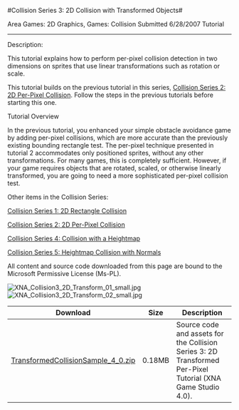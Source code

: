 #Collision Series 3: 2D Collision with Transformed Objects#

Area
Games: 2D Graphics, Games: Collision
Submitted
6/28/2007
Tutorial

---

Description:

This tutorial explains how to perform per-pixel collision detection in two dimensions on sprites that use linear transformations such as rotation or scale.

This tutorial builds on the previous tutorial in this series, [Collision Series 2: 2D Per-Pixel Collision](https://github.com/kniEngine/XNAGameStudio/tree/main/Samples/Collision-Series-2-2D-Per-Pixel-Collision/). Follow the steps in the previous tutorials before starting this one.

Tutorial Overview

In the previous tutorial, you enhanced your simple obstacle avoidance game by adding per-pixel collisions, which are more accurate than the previously existing bounding rectangle test. The per-pixel technique presented in tutorial 2 accommodates only positioned sprites, without any other transformations. For many games, this is completely sufficient. However, if your game requires objects that are rotated, scaled, or otherwise linearly transformed, you are going to need a more sophisticated per-pixel collision test.

Other items in the Collision Series:

[Collision Series 1: 2D Rectangle Collision](https://github.com/kniEngine/XNAGameStudio/tree/main/Samples/Collision-Series-1-2D-Rectangle-Collision/)

[Collision Series 2: 2D Per-Pixel Collision](https://github.com/kniEngine/XNAGameStudio/tree/main/Samples/Collision-Series-2-2D-Per-Pixel-Collision/)

[Collision Series 4: Collision with a Heightmap](https://github.com/kniEngine/XNAGameStudio/tree/main/Samples/Collision-Series-4-Collision-with-a-Heightmap/)

[Collision Series 5: Heightmap Collision with Normals](https://github.com/kniEngine/XNAGameStudio/tree/main/Samples/Collision-Series-5-Heightmap-Collision-with-Normals/)



All content and source code downloaded from this page are bound to the Microsoft Permissive License (Ms-PL).

![XNA_Collision3_2D_Transform_01_small.jpg](https://github.com/kniEngine/XNAGameStudio/blob/main/Images/XNA_Collision3_2D_Transform_01_small.jpg)![XNA_Collision3_2D_Transform_02_small.jpg](https://github.com/kniEngine/XNAGameStudio/blob/main/Images/XNA_Collision3_2D_Transform_02_small.jpg)

	

Download | Size | Description
---|---|---|
[TransformedCollisionSample_4_0.zip](https://github.com/kniEngine/XNAGameStudio/blob/main/Samples/TransformedCollisionSample_4_0.zip?raw=true) | 0.18MB | Source code and assets for the Collision Series 3: 2D Transformed Per-Pixel Tutorial (XNA Game Studio 4.0). 